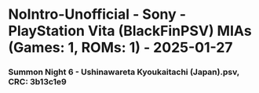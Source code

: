 # NoIntro-Unofficial - Sony - PlayStation Vita (BlackFinPSV) MIAs (Games: 1, ROMs: 1) - 2025-01-27
### Summon Night 6 - Ushinawareta Kyoukaitachi (Japan).psv, CRC: 3b13c1e9
